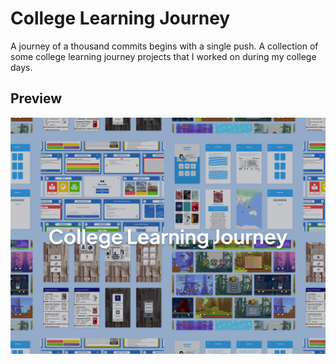 # College Learning Journey
A journey of a thousand commits begins with a single push. A collection of some college learning journey projects that I worked on during my college days.

## Preview
![Preview](https://raw.githubusercontent.com/luqmanherifa/luqman-herifa-personal-portfolio-v2/main/public/works/collegelj.png)
